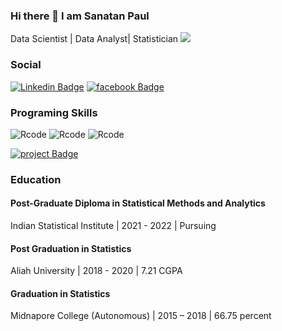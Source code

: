 ### Hi there 👋 I am Sanatan Paul
Data Scientist | Data Analyst| Statistician
![](https://images.unsplash.com/photo-1595348559416-10b3012699bf?ixlib=rb-1.2.1&ixid=MnwxMjA3fDB8MHxzZWFyY2h8MTZ8fHBhbm9yYW1pY3xlbnwwfHwwfHw%3D&w=1000&q=80)

### Social
[![Linkedin Badge](https://img.shields.io/badge/-Linkedin-0e76a8?style=flat&labelColor=0e76a8&logo=linkedin&logoColor=white)](https://www.linkedin.com/in/sanatan20/)
[![facebook Badge](https://img.shields.io/badge/-Facebook-0e76a8?style=flat&labelColor=0e76a8&logo=facebook&logoColor=white)](https://www.facebook.com/sanatan.paul.7796)

### Programing Skills
![Rcode](https://img.shields.io/badge/.-RStudio-blue?logo=RStudio&logoColor=white)
![Rcode](https://img.shields.io/badge/.-Python-orange?logo=Python&logoColor=Orange)
![Rcode](https://img.shields.io/badge/.-SQL-red?logo=SQL&logoColor=red)


[![project Badge](https://img.shields.io/badge/-Project_link-0e76a8?style=flat&labelColor=orange)](https://drive.google.com/file/d/1hfs1ARKRfPXF0izKAoMRJEjDrkXKl28F/view?usp=sharing)



### Education
#### Post-Graduate Diploma in Statistical Methods and Analytics
Indian Statistical Institute | 2021 - 2022 | Pursuing 

#### Post Graduation in Statistics 
Aliah University | 2018 - 2020 | 7.21 CGPA

#### Graduation in Statistics
Midnapore College (Autonomous) | 2015 – 2018 | 66.75 percent



